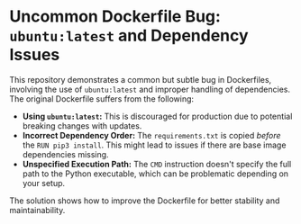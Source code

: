 # Uncommon Dockerfile Bug: `ubuntu:latest` and Dependency Issues

This repository demonstrates a common but subtle bug in Dockerfiles, involving the use of `ubuntu:latest` and improper handling of dependencies.  The original Dockerfile suffers from the following:

* **Using `ubuntu:latest`:** This is discouraged for production due to potential breaking changes with updates.
* **Incorrect Dependency Order:** The `requirements.txt` is copied *before* the `RUN pip3 install`. This might lead to issues if there are base image dependencies missing.
* **Unspecified Execution Path:**  The `CMD` instruction doesn't specify the full path to the Python executable, which can be problematic depending on your setup.

The solution shows how to improve the Dockerfile for better stability and maintainability.